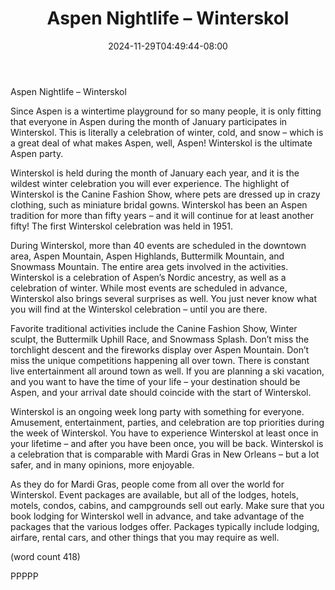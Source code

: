 ﻿---
title: "Aspen Nightlife – Winterskol"
date: 2024-11-29T04:49:44-08:00
description: "aspen nightlife Tips for Web Success"
featured_image: "/images/aspen nightlife.jpg"
tags: ["aspen nightlife"]
---

Aspen Nightlife – Winterskol

Since Aspen is a wintertime playground for so 
many people, it is only fitting that everyone in 
Aspen during the month of January participates 
in Winterskol. This is literally a celebration of 
winter, cold, and snow – which is a great deal 
of what makes Aspen, well, Aspen! Winterskol 
is the ultimate Aspen party.

Winterskol is held during the month of January 
each year, and it is the wildest winter 
celebration you will ever experience. The 
highlight of Winterskol is the Canine Fashion 
Show, where pets are dressed up in crazy 
clothing, such as miniature bridal gowns. 
Winterskol has been an Aspen tradition for 
more than fifty years – and it will continue for 
at least another fifty! The first Winterskol 
celebration was held in 1951.

During Winterskol, more than 40 events are 
scheduled in the downtown area, Aspen 
Mountain, Aspen Highlands, Buttermilk 
Mountain, and Snowmass Mountain. The 
entire area gets involved in the activities. 
Winterskol is a celebration of Aspen’s Nordic 
ancestry, as well as a celebration of winter. 
While most events are scheduled in advance,
Winterskol also brings several surprises as 
well. You just never know what you will find at 
the Winterskol celebration – until you are there.

Favorite traditional activities include the Canine 
Fashion Show, Winter sculpt, the Buttermilk 
Uphill Race, and Snowmass Splash. Don’t 
miss the torchlight descent and the fireworks 
display over Aspen Mountain. Don’t miss the 
unique competitions happening all over town. 
There is constant live entertainment all around 
town as well. If you are planning a ski vacation, 
and you want to have the time of your life – 
your destination should be Aspen, and your 
arrival date should coincide with the start of 
Winterskol.

Winterskol is an ongoing week long party with 
something for everyone. Amusement, 
entertainment, parties, and celebration are top 
priorities during the week of Winterskol. You 
have to experience Winterskol at least once in 
your lifetime – and after you have been once, 
you will be back. Winterskol is a celebration 
that is comparable with Mardi Gras in New 
Orleans – but a lot safer, and in many 
opinions, more enjoyable.

As they do for Mardi Gras, people come from 
all over the world for Winterskol. Event 
packages are available, but all of the lodges, 
hotels, motels, condos, cabins, and 
campgrounds sell out early. Make sure that you 
book lodging for Winterskol well in advance, 
and take advantage of the packages that the 
various lodges offer. Packages typically 
include lodging, airfare, rental cars, and 
other things that you may require as well.

(word count 418)

PPPPP

